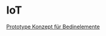 # IoT


[Prototype Konzept für Bedinelemente](https://xd.adobe.com/view/176a63b1-d5b0-4e8c-8c3a-9e9d6377f7e4-4239/)
